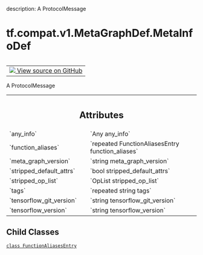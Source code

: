 description: A ProtocolMessage

<div itemscope itemtype="http://developers.google.com/ReferenceObject">
<meta itemprop="name" content="tf.compat.v1.MetaGraphDef.MetaInfoDef" />
<meta itemprop="path" content="Stable" />
<meta itemprop="property" content="FunctionAliasesEntry"/>
</div>

# tf.compat.v1.MetaGraphDef.MetaInfoDef

<!-- Insert buttons and diff -->

<table class="tfo-notebook-buttons tfo-api nocontent" align="left">
<td>
  <a target="_blank" href="https://github.com/tensorflow/tensorflow/blob/r2.4/tensorflow/core/protobuf/meta_graph.proto">
    <img src="https://www.tensorflow.org/images/GitHub-Mark-32px.png" />
    View source on GitHub
  </a>
</td>
</table>



A ProtocolMessage

<!-- Placeholder for "Used in" -->




<!-- Tabular view -->
 <table class="responsive fixed orange">
<colgroup><col width="214px"><col></colgroup>
<tr><th colspan="2"><h2 class="add-link">Attributes</h2></th></tr>

<tr>
<td>
`any_info`
</td>
<td>
`Any any_info`
</td>
</tr><tr>
<td>
`function_aliases`
</td>
<td>
`repeated FunctionAliasesEntry function_aliases`
</td>
</tr><tr>
<td>
`meta_graph_version`
</td>
<td>
`string meta_graph_version`
</td>
</tr><tr>
<td>
`stripped_default_attrs`
</td>
<td>
`bool stripped_default_attrs`
</td>
</tr><tr>
<td>
`stripped_op_list`
</td>
<td>
`OpList stripped_op_list`
</td>
</tr><tr>
<td>
`tags`
</td>
<td>
`repeated string tags`
</td>
</tr><tr>
<td>
`tensorflow_git_version`
</td>
<td>
`string tensorflow_git_version`
</td>
</tr><tr>
<td>
`tensorflow_version`
</td>
<td>
`string tensorflow_version`
</td>
</tr>
</table>



## Child Classes
[`class FunctionAliasesEntry`](../../../../tf/compat/v1/MetaGraphDef/MetaInfoDef/FunctionAliasesEntry.md)

